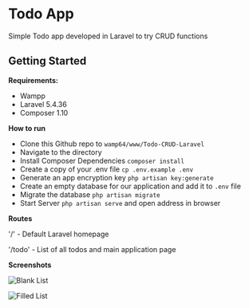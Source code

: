 # Todo App
Simple Todo app developed in Laravel to try CRUD functions

## Getting Started

**Requirements:**

 - Wampp
 - Laravel 5.4.36
 - Composer 1.10
 
 **How to run**
 
- Clone this Github repo to `wamp64/www/Todo-CRUD-Laravel`  
- Navigate to the directory
- Install Composer Dependencies `composer install`
- Create a copy of your .env file `cp .env.example .env` 
- Generate an app encryption key `php artisan key:generate`
- Create an empty database for our application and add it to `.env` file
- Migrate the database `php artisan migrate`
- Start Server `php artisan serve` and open address in browser

**Routes**

'/' - Default Laravel homepage

'/todo' - List of all todos and main application page

**Screenshots**

![Blank List](https://imgur.com/QTespzk)


![Filled List](https://imgur.com/2ifXGzi)
